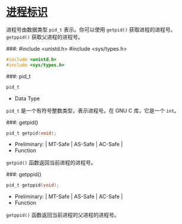 # [进程标识](https://www.gnu.org/software/libc/manual/html_node/Process-Identification.html#Process-Identification)

进程号由数据类型 `pid_t` 表示。你可以使用 `getpid()` 获取进程的进程号。`getppid()` 获取父进程的进程号。 

###: #include &lt;unistd.h&gt; #include &lt;sys/types.h&gt;

```c
#include <unistd.h>
#include <sys/types.h>
```

###: pid_t

```c
pid_t
```

* Data Type

`pid_t` 是一个有符号整数类型，表示进程号。在 GNU C 库，它是一个 `int`。

###: getpid()

```c
pid_t getpid(void);
```

* Preliminary: | MT-Safe | AS-Safe | AC-Safe |
* Function

`getpid()` 函数返回当前进程的进程号。

###: getppid()

```c
pid_t getppid(void);
```

* Preliminary: | MT-Safe | AS-Safe | AC-Safe |
* Function

`getppid()` 函数返回当前进程的父进程的进程号。